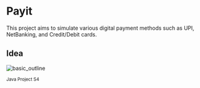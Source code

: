 # Payit

This project aims to simulate various digital payment methods such as UPI, NetBanking, and Credit/Debit cards.

## Idea

![basic_outline](https://github.com/kottesh/payit/assets/67730727/228e0f96-de37-46c1-8911-ccbb14f43c65)

<sub>Java Project S4</sub>
